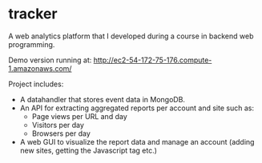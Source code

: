 # tracker

A web analytics platform that I developed during a course in backend web programming.

Demo version running at: http://ec2-54-172-75-176.compute-1.amazonaws.com/

Project includes:
  - A datahandler that stores event data in MongoDB.
  - An API for extracting aggregated reports per account and site such as:
    - Page views per URL and day
    - Visitors per day
    - Browsers per day
  - A web GUI to visualize the report data and manage an account (adding new sites, getting the Javascript tag etc.)


